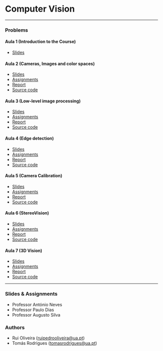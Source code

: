 # Computer Vision

---
### Problems 
#### Aula 1 (Introduction to the Course)
* [Slides](https://github.com/toomyy94/CV1617-68779-68129/blob/master/docs/slides/VC1617-lecture01.pdf)

#### Aula 2 (Cameras, Images and color spaces)
* [Slides](https://github.com/toomyy94/CV1617-68779-68129/blob/master/docs/slides/VC1617-lecture02.pdf)
* [Assignments](https://github.com/toomyy94/CV1617-68779-68129/blob/master/docs/enunciation/VC1617-exercises02.pdf)
* [Report](https://github.com/toomyy94/CV1617-68779-68129/blob/master/docs/reports/pdfs/VC1617_report_class2.pdf)
* [Source code](https://github.com/toomyy94/CV1617-68779-68129/tree/master/aula2)

#### Aula 3 (Low-level image processing)
* [Slides](https://github.com/toomyy94/CV1617-68779-68129/blob/master/docs/slides/VC1617-lecture03.pdf)
* [Assignments](https://github.com/toomyy94/CV1617-68779-68129/blob/master/docs/enunciation/VC1617-exercises03.pdf)
* [Report](https://github.com/toomyy94/CV1617-68779-68129/blob/master/docs/reports/pdfs/VC1617_report_class4.pdf)
* [Source code](https://github.com/toomyy94/CV1617-68779-68129/tree/master/aula3)

#### Aula 4 (Edge detection)
* [Slides](https://github.com/toomyy94/CV1617-68779-68129/blob/master/docs/slides/VC1617-lecture04.pdf)
* [Assignments](https://github.com/toomyy94/CV1617-68779-68129/blob/master/docs/enunciation/VC1617-exercises04.pdf)
* [Report](https://github.com/toomyy94/CV1617-68779-68129/blob/master/docs/reports/pdfs/VC1617_report_class4.pdf)
* [Source code](https://github.com/toomyy94/CV1617-68779-68129/tree/master/aula4)

#### Aula 5 (Camera Calibration)
* [Slides](https://github.com/toomyy94/CV1617-68779-68129/blob/master/docs/slides/VC1617-lecture05.pdf)
* [Assignments](https://github.com/toomyy94/CV1617-68779-68129/blob/master/docs/enunciation/VC1617-exercises05.pdf)
* [Report](https://github.com/toomyy94/CV1617-68779-68129/blob/master/docs/reports/pdfs/VC1617_report_class5.pdf)
* [Source code](https://github.com/toomyy94/CV1617-68779-68129/tree/master/aula5)


#### Aula 6 (StereoVision)
* [Slides](https://github.com/toomyy94/CV1617-68779-68129/blob/master/docs/slides/VC1617-lecture06.pdf)
* [Assignments](https://github.com/toomyy94/CV1617-68779-68129/blob/master/docs/enunciation/VC1617-exercises06.pdf)
* [Report](https://github.com/toomyy94/CV1617-68779-68129/blob/master/docs/reports/pdfs/VC1617_report_class6.pdf)
* [Source code](https://github.com/toomyy94/CV1617-68779-68129/tree/master/aula6)


#### Aula 7 (3D Vision)
* [Slides](https://github.com/toomyy94/CV1617-68779-68129/blob/master/docs/slides/VC1617-lecture07.pdf)
* [Assignments](https://github.com/toomyy94/CV1617-68779-68129/blob/master/docs/enunciation/VC1617-exercises07.pdf)
* [Report](https://github.com/toomyy94/CV1617-68779-68129/blob/master/docs/reports/pdfs/VC1617_report_class7.pdf)
* [Source code](https://github.com/toomyy94/CV1617-68779-68129/tree/master/aula7)



---

### Slides & Assignments

* Professor António Neves
* Professor Paulo Dias
* Professor Augusto Silva


### Authors

* Rui Oliveira (ruipedrooliveira@ua.pt)
* Tomás Rodrigues (tomasrodrigues@ua.pt)

